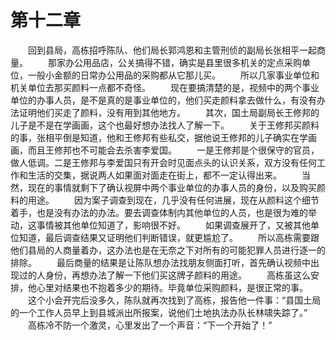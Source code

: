 #	第十二章
　　回到县局，高栋招呼陈队、他们局长郭鸿恩和主管刑侦的副局长张相平一起商量。
　　那家办公用品店，公关搞得不错，确实是县里很多机关的定点采购单位，一般小金额的日常办公用品的采购都从它那儿买。
　　所以几家事业单位和机关单位去那买颜料一点都不奇怪。
　　现在要搞清楚的是，视频中的两个事业单位的办事人员，是不是真的是事业单位的，他们买走颜料拿去做什么，有没有办法证明他们买走了颜料，没有用到其他地方。
　　其次，国土局副局长王修邦的儿子是不是在学画画，这个也最好想办法找人了解一下。
　　关于王修邦买颜料的事，张相平倒是知道，他和王修邦有些私交，据他说王修邦的儿子确实在学画画，而且王修邦也不可能会去杀害李爱国。
　　一是王修邦是个很保守的官员，做人低调。二是王修邦与李爱国只有开会时见面点头的认识关系，双方没有任何工作和生活的交集，据说两人如果面对面走在街上，都不一定认得出来。
　　当然，现在的事情就剩下了确认视屏中两个事业单位的办事人员的身份，以及购买颜料的用途。
　　因为案子调查到现在，几乎没有任何进展，现在从颜料这个细节着手，也是没有办法的办法。要去调查体制内其他单位的人员，也是很为难的举动，这事情被其他单位知道了，影响很不好。
　　如果调查展开了，又被其他单位知道，最后调查结果又证明他们判断错误，就更尴尬了。
　　所以高栋需要跟他们县局的人商量着办，这办法也是在无奈之下对所有的可能犯罪人员进行逐一的排除。
　　最后商量的结果是让陈队想办法找朋友侧面打听，首先确认视频中出现过的人身份，再想办法了解一下他们买这牌子颜料的用途。
　　高栋虽这么安排，他心里对结果也不抱着多少的期待。毕竟单位采购颜料，是很正常的事。
　　这个小会开完后没多久，陈队就再次找到了高栋，报告他一件事：“县国土局的一个工作人员早上到县城派出所报案，说他们土地执法办队长林啸失踪了。”
　　高栋冷不防一个激灵，心里发出了一个声音：“下一个开始了！”